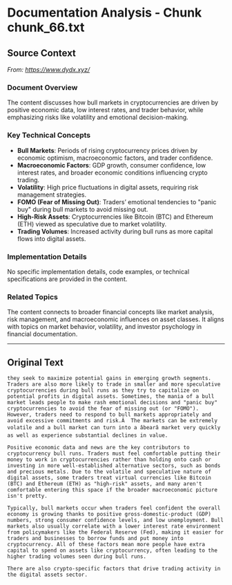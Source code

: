 # Documentation Analysis - Chunk chunk_66.txt

## Source Context
*From: https://www.dydx.xyz/*

### Document Overview  
The content discusses how bull markets in cryptocurrencies are driven by positive economic data, low interest rates, and trader behavior, while emphasizing risks like volatility and emotional decision-making.  

### Key Technical Concepts  
- **Bull Markets**: Periods of rising cryptocurrency prices driven by economic optimism, macroeconomic factors, and trader confidence.  
- **Macroeconomic Factors**: GDP growth, consumer confidence, low interest rates, and broader economic conditions influencing crypto trading.  
- **Volatility**: High price fluctuations in digital assets, requiring risk management strategies.  
- **FOMO (Fear of Missing Out)**: Traders’ emotional tendencies to "panic buy" during bull markets to avoid missing out.  
- **High-Risk Assets**: Cryptocurrencies like Bitcoin (BTC) and Ethereum (ETH) viewed as speculative due to market volatility.  
- **Trading Volumes**: Increased activity during bull runs as more capital flows into digital assets.  

### Implementation Details  
No specific implementation details, code examples, or technical specifications are provided in the content.  

### Related Topics  
The content connects to broader financial concepts like market analysis, risk management, and macroeconomic influences on asset classes. It aligns with topics on market behavior, volatility, and investor psychology in financial documentation.

---

## Original Text
```
they seek to maximize potential gains in emerging growth segments. Traders are also more likely to trade in smaller and more speculative cryptocurrencies during bull runs as they try to capitalize on potential profits in digital assets. Sometimes, the mania of a bull market leads people to make rash emotional decisions and "panic buy" cryptocurrencies to avoid the fear of missing out (or "FOMO"). However, traders need to respond to bull markets appropriately and avoid excessive commitments and risk.Â  The markets can be extremely volatile and a bull market can turn into a âbearâ market very quickly as well as experience substantial declines in value.

Positive economic data and news are the key contributors to cryptocurrency bull runs. Traders must feel comfortable putting their money to work in cryptocurrencies rather than holding onto cash or investing in more well-established alternative sectors, such as bonds and precious metals. Due to the volatile and speculative nature of digital assets, some traders treat virtual currencies like Bitcoin (BTC) and Ethereum (ETH) as "high-risk" assets, and many aren't comfortable entering this space if the broader macroeconomic picture isn't pretty.

Typically, bull markets occur when traders feel confident the overall economy is growing thanks to positive gross-domestic-product (GDP) numbers, strong consumer confidence levels, and low unemployment. Bull markets also usually correlate with a lower interest rate environment from policymakers like the Federal Reserve (Fed), making it easier for traders and businesses to borrow funds and put money into cryptocurrency. All of these factors mean more people have extra capital to spend on assets like cryptocurrency, often leading to the higher trading volumes seen during bull runs.

There are also crypto-specific factors that drive trading activity in the digital assets sector.
```